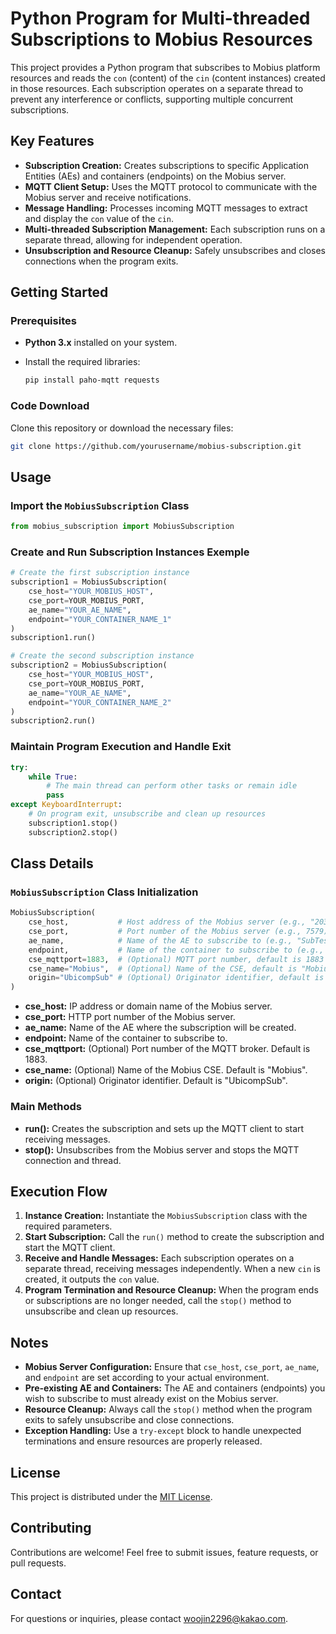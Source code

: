 # Python Program for Multi-threaded Subscriptions to Mobius Resources

This project provides a Python program that subscribes to Mobius platform resources and reads the `con` (content) of the `cin` (content instances) created in those resources. Each subscription operates on a separate thread to prevent any interference or conflicts, supporting multiple concurrent subscriptions.

## Key Features

- **Subscription Creation:** Creates subscriptions to specific Application Entities (AEs) and containers (endpoints) on the Mobius server.
- **MQTT Client Setup:** Uses the MQTT protocol to communicate with the Mobius server and receive notifications.
- **Message Handling:** Processes incoming MQTT messages to extract and display the `con` value of the `cin`.
- **Multi-threaded Subscription Management:** Each subscription runs on a separate thread, allowing for independent operation.
- **Unsubscription and Resource Cleanup:** Safely unsubscribes and closes connections when the program exits.

## Getting Started

### Prerequisites

- **Python 3.x** installed on your system.
- Install the required libraries:

  ```bash
  pip install paho-mqtt requests
  ```

### Code Download

Clone this repository or download the necessary files:

```bash
git clone https://github.com/yourusername/mobius-subscription.git
```

## Usage

### Import the `MobiusSubscription` Class

```python
from mobius_subscription import MobiusSubscription
```

### Create and Run Subscription Instances Exemple

```python
# Create the first subscription instance
subscription1 = MobiusSubscription(
    cse_host="YOUR_MOBIUS_HOST",
    cse_port=YOUR_MOBIUS_PORT,
    ae_name="YOUR_AE_NAME",
    endpoint="YOUR_CONTAINER_NAME_1"
)
subscription1.run()

# Create the second subscription instance
subscription2 = MobiusSubscription(
    cse_host="YOUR_MOBIUS_HOST",
    cse_port=YOUR_MOBIUS_PORT,
    ae_name="YOUR_AE_NAME",
    endpoint="YOUR_CONTAINER_NAME_2"
)
subscription2.run()
```

### Maintain Program Execution and Handle Exit

```python
try:
    while True:
        # The main thread can perform other tasks or remain idle
        pass
except KeyboardInterrupt:
    # On program exit, unsubscribe and clean up resources
    subscription1.stop()
    subscription2.stop()
```

## Class Details

### `MobiusSubscription` Class Initialization

```python
MobiusSubscription(
    cse_host,           # Host address of the Mobius server (e.g., "203.253.128.177")
    cse_port,           # Port number of the Mobius server (e.g., 7579)
    ae_name,            # Name of the AE to subscribe to (e.g., "SubTest")
    endpoint,           # Name of the container to subscribe to (e.g., "testcnt1")
    cse_mqttport=1883,  # (Optional) MQTT port number, default is 1883
    cse_name="Mobius",  # (Optional) Name of the CSE, default is "Mobius"
    origin="UbicompSub" # (Optional) Originator identifier, default is "UbicompSub"
)
```

- **cse_host:** IP address or domain name of the Mobius server.
- **cse_port:** HTTP port number of the Mobius server.
- **ae_name:** Name of the AE where the subscription will be created.
- **endpoint:** Name of the container to subscribe to.
- **cse_mqttport:** (Optional) Port number of the MQTT broker. Default is 1883.
- **cse_name:** (Optional) Name of the Mobius CSE. Default is "Mobius".
- **origin:** (Optional) Originator identifier. Default is "UbicompSub".

### Main Methods

- **run():** Creates the subscription and sets up the MQTT client to start receiving messages.
- **stop():** Unsubscribes from the Mobius server and stops the MQTT connection and thread.

## Execution Flow

1. **Instance Creation:** Instantiate the `MobiusSubscription` class with the required parameters.
2. **Start Subscription:** Call the `run()` method to create the subscription and start the MQTT client.
3. **Receive and Handle Messages:** Each subscription operates on a separate thread, receiving messages independently. When a new `cin` is created, it outputs the `con` value.
4. **Program Termination and Resource Cleanup:** When the program ends or subscriptions are no longer needed, call the `stop()` method to unsubscribe and clean up resources.

## Notes

- **Mobius Server Configuration:** Ensure that `cse_host`, `cse_port`, `ae_name`, and `endpoint` are set according to your actual environment.
- **Pre-existing AE and Containers:** The AE and containers (endpoints) you wish to subscribe to must already exist on the Mobius server.
- **Resource Cleanup:** Always call the `stop()` method when the program exits to safely unsubscribe and close connections.
- **Exception Handling:** Use a `try-except` block to handle unexpected terminations and ensure resources are properly released.

## License

This project is distributed under the [MIT License](LICENSE).

## Contributing

Contributions are welcome! Feel free to submit issues, feature requests, or pull requests.

## Contact

For questions or inquiries, please contact [woojin2296@kakao.com](mailto:woojin2296@kakao.com).
